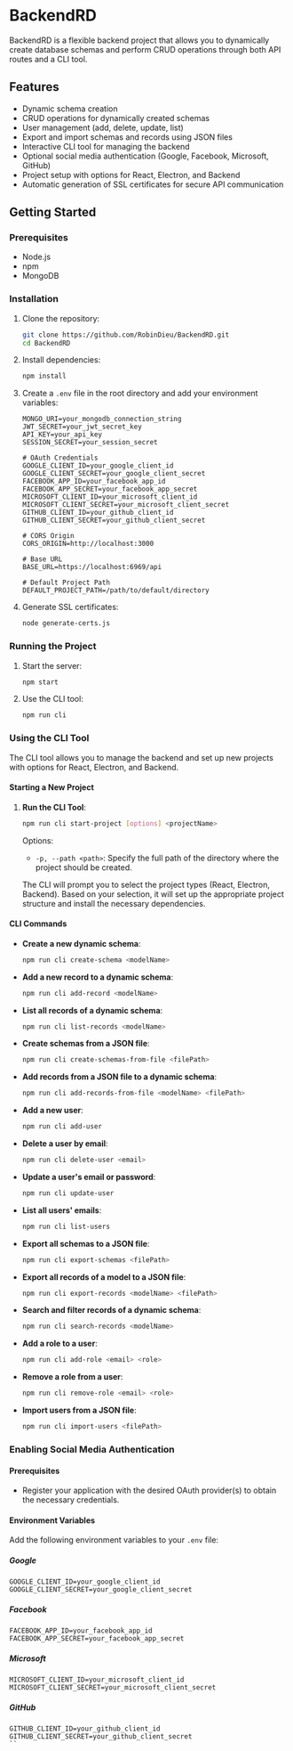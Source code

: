 # BackendRD

BackendRD is a flexible backend project that allows you to dynamically create database schemas and perform CRUD operations through both API routes and a CLI tool.

## Features

- Dynamic schema creation
- CRUD operations for dynamically created schemas
- User management (add, delete, update, list)
- Export and import schemas and records using JSON files
- Interactive CLI tool for managing the backend
- Optional social media authentication (Google, Facebook, Microsoft, GitHub)
- Project setup with options for React, Electron, and Backend
- Automatic generation of SSL certificates for secure API communication

## Getting Started

### Prerequisites

- Node.js
- npm
- MongoDB

### Installation

1. Clone the repository:

   ```bash
   git clone https://github.com/RobinDieu/BackendRD.git
   cd BackendRD
   ```

2. Install dependencies:

   ```bash
   npm install
   ```

3. Create a `.env` file in the root directory and add your environment variables:

   ```plaintext
   MONGO_URI=your_mongodb_connection_string
   JWT_SECRET=your_jwt_secret_key
   API_KEY=your_api_key
   SESSION_SECRET=your_session_secret

   # OAuth Credentials
   GOOGLE_CLIENT_ID=your_google_client_id
   GOOGLE_CLIENT_SECRET=your_google_client_secret
   FACEBOOK_APP_ID=your_facebook_app_id
   FACEBOOK_APP_SECRET=your_facebook_app_secret
   MICROSOFT_CLIENT_ID=your_microsoft_client_id
   MICROSOFT_CLIENT_SECRET=your_microsoft_client_secret
   GITHUB_CLIENT_ID=your_github_client_id
   GITHUB_CLIENT_SECRET=your_github_client_secret

   # CORS Origin
   CORS_ORIGIN=http://localhost:3000

   # Base URL
   BASE_URL=https://localhost:6969/api

   # Default Project Path
   DEFAULT_PROJECT_PATH=/path/to/default/directory
   ```

4. Generate SSL certificates:

   ```bash
   node generate-certs.js
   ```

### Running the Project

1. Start the server:

   ```bash
   npm start
   ```

2. Use the CLI tool:
   ```bash
   npm run cli
   ```

### Using the CLI Tool

The CLI tool allows you to manage the backend and set up new projects with options for React, Electron, and Backend.

#### Starting a New Project

1. **Run the CLI Tool**:

   ```bash
   npm run cli start-project [options] <projectName>
   ```

   Options:

   - `-p, --path <path>`: Specify the full path of the directory where the project should be created.

   The CLI will prompt you to select the project types (React, Electron, Backend). Based on your selection, it will set up the appropriate project structure and install the necessary dependencies.

#### CLI Commands

- **Create a new dynamic schema**:

  ```bash
  npm run cli create-schema <modelName>
  ```

- **Add a new record to a dynamic schema**:

  ```bash
  npm run cli add-record <modelName>
  ```

- **List all records of a dynamic schema**:

  ```bash
  npm run cli list-records <modelName>
  ```

- **Create schemas from a JSON file**:

  ```bash
  npm run cli create-schemas-from-file <filePath>
  ```

- **Add records from a JSON file to a dynamic schema**:

  ```bash
  npm run cli add-records-from-file <modelName> <filePath>
  ```

- **Add a new user**:

  ```bash
  npm run cli add-user
  ```

- **Delete a user by email**:

  ```bash
  npm run cli delete-user <email>
  ```

- **Update a user's email or password**:

  ```bash
  npm run cli update-user
  ```

- **List all users' emails**:

  ```bash
  npm run cli list-users
  ```

- **Export all schemas to a JSON file**:

  ```bash
  npm run cli export-schemas <filePath>
  ```

- **Export all records of a model to a JSON file**:

  ```bash
  npm run cli export-records <modelName> <filePath>
  ```

- **Search and filter records of a dynamic schema**:

  ```bash
  npm run cli search-records <modelName>
  ```

- **Add a role to a user**:

  ```bash
  npm run cli add-role <email> <role>
  ```

- **Remove a role from a user**:

  ```bash
  npm run cli remove-role <email> <role>
  ```

- **Import users from a JSON file**:

  ```bash
  npm run cli import-users <filePath>
  ```

### Enabling Social Media Authentication

#### Prerequisites

- Register your application with the desired OAuth provider(s) to obtain the necessary credentials.

#### Environment Variables

Add the following environment variables to your `.env` file:

##### Google

```plaintext
GOOGLE_CLIENT_ID=your_google_client_id
GOOGLE_CLIENT_SECRET=your_google_client_secret
```

##### Facebook

```plaintext
FACEBOOK_APP_ID=your_facebook_app_id
FACEBOOK_APP_SECRET=your_facebook_app_secret
```

##### Microsoft

```plaintext
MICROSOFT_CLIENT_ID=your_microsoft_client_id
MICROSOFT_CLIENT_SECRET=your_microsoft_client_secret
```

##### GitHub

```plaintext
GITHUB_CLIENT_ID=your_github_client_id
GITHUB_CLIENT_SECRET=your_github_client_secret
``
```
